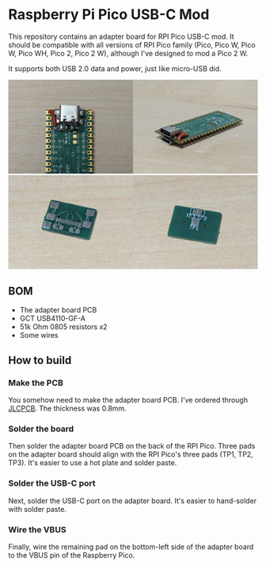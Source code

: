 Raspberry Pi Pico USB-C Mod
===

This repository contains an adapter board for RPI Pico USB-C mod.
It should be compatible with all versions of RPI Pico family (Pico, Pico W, Pico W, Pico WH, Pico 2, Pico 2 W), 
although I've designed to mod a Pico 2 W.

It supports both USB 2.0 data and power, just like micro-USB did.

<img src="assets/installation.jpg" alt="installation" width=50%><img src="assets/installation2.jpg" alt="installation on side" width=50%>
<img src="assets/adapter board.jpg" alt="adapter board front" width=50%><img src="assets/adapter board back.jpg" alt="adapter board back on side" width=50%>

## BOM

* The adapter board PCB
* GCT USB4110-GF-A
* 51k Ohm 0805 resistors x2 
* Some wires

## How to build

### Make the PCB

You somehow need to make the adapter board PCB.
I've ordered through [JLCPCB](https://jlcpcb.com/). The thickness was 0.8mm.

### Solder the board

Then solder the adapter board PCB on the back of the RPI Pico.
Three pads on the adapter board should align with the RPI Pico's three pads (TP1, TP2, TP3).
It's easier to use a hot plate and solder paste.

### Solder the USB-C port

Next, solder the USB-C port on the adapter board.
It's easier to hand-solder with solder paste.

### Wire the VBUS

Finally, wire the remaining pad on the bottom-left side of the adapter board to the VBUS pin of the Raspberry Pico.
